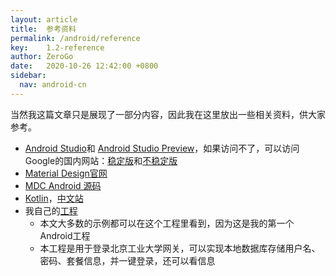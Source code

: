 ```yaml
---
layout: article
title:  参考资料
permalink: /android/reference
key:    1.2-reference
author: ZeroGo
date:   2020-10-26 12:42:00 +0800
sidebar:
  nav: android-cn
---
```

当然我这篇文章只是展现了一部分内容，因此我在这里放出一些相关资料，供大家参考。

- [Android Studio](https://developer.android.com/studio)和 [Android Studio Preview](https://developer.android.com/studio/preview)，如果访问不了，可以访问Google的国内网站：[稳定版](https://developer.android.google.cn/studio)和[不稳定版](https://developer.android.google.cn/studio/preview)
- [Material Design官网](https://material.io/)
- [MDC Android 源码](https://github.com/material-components/material-components-android)
- [Kotlin](https://kotlinlang.org/)，[中文站](https://www.kotlincn.net/)
- 我自己的[工程](https://github.com/z7workbench/BJUTLoginApp)
  - 本文大多数的示例都可以在这个工程里看到，因为这是我的第一个Android工程
  - 本工程是用于登录北京工业大学网关，可以实现本地数据库存储用户名、密码、套餐信息，并一键登录，还可以看信息